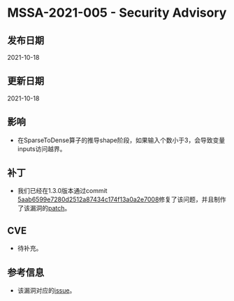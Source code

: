# MSSA-2021-005 - Security Advisory

## 发布日期

2021-10-18

## 更新日期

2021-10-18

## 影响

- 在SparseToDense算子的推导shape阶段，如果输入个数小于3，会导致变量inputs访问越界。

## 补丁

- 我们已经在1.3.0版本通过commit [5aab6599e7280d2512a87434c174f13a0a2e7008](https://gitee.com/mindspore/mindspore/commit/5aab6599e7280d2512a87434c174f13a0a2e7008)修复了该问题，并且制作了该漏洞的[patch](../cve_patch/mssa-2021-005.patch)。

## CVE

- 待补充。

## 参考信息

- 该漏洞对应的[issue](https://gitee.com/mindspore/mindspore/issues/I3SE2J)。
